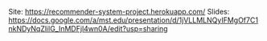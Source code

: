 Site: https://recommender-system-project.herokuapp.com/
Slides: https://docs.google.com/a/mst.edu/presentation/d/1jVLLMLNQyIFMgOf7C1nkNDyNqZlilG_InMDFjl4wn0A/edit?usp=sharing
